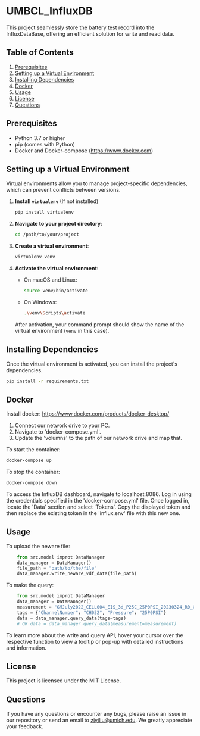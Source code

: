 # UMBCL_InfluxDB

This project seamlessly store the battery test record into the InfluxDataBase, offering an efficient solution for write and read data.

## Table of Contents

1. [Prerequisites](#prerequisites)
2. [Setting up a Virtual Environment](#setting-up-a-virtual-environment)
3. [Installing Dependencies](#installing-dependencies)
4. [Docker](#docker)
5. [Usage](#usage)
6. [License](#license)
7. [Questions](#questions)

## Prerequisites

- Python 3.7 or higher
- pip (comes with Python)
- Docker and Docker-compose (https://www.docker.com)

## Setting up a Virtual Environment

Virtual environments allow you to manage project-specific dependencies, which can prevent conflicts between versions.

1. **Install `virtualenv`** (If not installed)

    ```bash
    pip install virtualenv
    ```

2. **Navigate to your project directory**:

    ```bash
    cd /path/to/your/project
    ```

3. **Create a virtual environment**:

    ```bash
    virtualenv venv
    ```

4. **Activate the virtual environment**:

    - On macOS and Linux:

        ```bash
        source venv/bin/activate
        ```

    - On Windows:

        ```bash
        .\venv\Scripts\activate
        ```

    After activation, your command prompt should show the name of the virtual environment (`venv` in this case).

## Installing Dependencies

Once the virtual environment is activated, you can install the project's dependencies.

```bash
pip install -r requirements.txt
```

## Docker

Install docker: https://www.docker.com/products/docker-desktop/

1. Connect our network drive to your PC.  
2. Navigate to 'docker-compose.yml'.  
3. Update the 'volumns' to the path of our network drive and map that.

To start the container:

```bash
docker-compose up
```

To stop the container:

```bash
docker-compose down
```

To access the InfluxDB dashboard, navigate to localhost:8086. Log in using the credentials specified in the 'docker-compose.yml' file. Once logged in, locate the 'Data' section and select 'Tokens'. Copy the displayed token and then replace the existing token in the 'influx.env' file with this new one.

## Usage

To upload the neware file:

```python
    from src.model improt DataManager
    data_manager = DataManager()
    file_path = "path/to/the/file"
    data_manager.write_neware_vdf_data(file_path)
```

To make the query:

```python
    from src.model improt DataManager
    data_manager = DataManager()
    measurement = "GMJuly2022_CELL004_EIS_3d_P25C_25P0PSI_20230324_R0_CH032"
    tags = {"ChannelNumber": "CH032", "Pressure": "25P0PSI"}
    data = data_manager.query_data(tags=tags) 
    # OR data = data_manager.query_data(measurement=measurement)
```

To learn more about the write and query API, hover your cursor over the respective function to view a tooltip or pop-up with detailed instructions and information.

## License
This project is licensed under the MIT License.

## Questions

If you have any questions or encounter any bugs, please raise an issue in our repository or send an email to ziyiliu@umich.edu. We greatly appreciate your feedback.